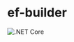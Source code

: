 # ef-builder

![.NET Core](https://github.com/rlombard/ef-builder/workflows/.NET%20Core/badge.svg?branch=master)

